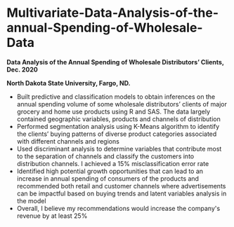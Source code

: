 # Multivariate-Data-Analysis-of-the-annual-Spending-of-Wholesale-Data
<p><b>Data Analysis of the Annual Spending of Wholesale Distributors’ Clients,			Dec. 2020 </b></p>
<p><b>North Dakota State University, Fargo, ND.</b></p>
<ul><li>Built predictive and classification models to obtain inferences on the annual spending volume of some wholesale distributors’ clients of major grocery and home use products using R and SAS. The data largely contained geographic variables, products and channels of distribution</li>
<li>Performed segmentation analysis using K-Means algorithm to identify the clients’ buying patterns of diverse product categories associated with different channels and regions</li>
<li>Used discriminant analysis to determine variables that contribute most to the separation of channels and classify the customers into distribution channels. I achieved a 15% misclassification error rate</li>
<li>Identified high potential growth opportunities that can lead to an increase in annual spending of consumers of the products and recommended both retail and customer channels where advertisements can be impactful based on buying trends and latent variables analysis in the model</li>
  <li>Overall, I believe my recommendations would increase the company's revenue by at least 25%</li></ul>
